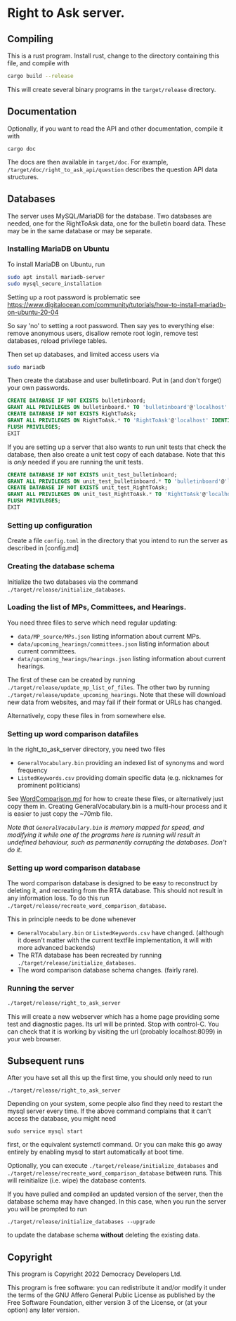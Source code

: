  # Right to Ask server.

## Compiling

This is a rust program. Install rust, change to the directory containing this file, and compile with 
```bash
cargo build --release
```

This will create several binary programs in the `target/release` directory.

## Documentation

Optionally, if you want to read the API and other documentation, compile it with
```
cargo doc
```
The docs are then available in `target/doc`. For example, `/target/doc/right_to_ask_api/question` describes the question API data structures.

## Databases

The server uses MySQL/MariaDB for the database. Two databases are needed, one for the
RightToAsk data, one for the bulletin board data. These may be in the same database
or may be separate.

### Installing MariaDB on Ubuntu

To install MariaDB on Ubuntu, run
```bash
sudo apt install mariadb-server
sudo mysql_secure_installation
```

Setting up a root password is problematic see
https://www.digitalocean.com/community/tutorials/how-to-install-mariadb-on-ubuntu-20-04

So say 'no' to setting a root password. Then say yes to everything else: remove anonymous users, disallow remote root login, remove test databases, reload privilege tables.

Then set up databases, and limited access users via

```bash
sudo mariadb
```

Then create the database and user bulletinboard. Put in (and don't forget) your own passwords.

```sql
CREATE DATABASE IF NOT EXISTS bulletinboard;
GRANT ALL PRIVILEGES ON bulletinboard.* TO 'bulletinboard'@'localhost' IDENTIFIED BY 'stick-the-bulletin-board-password-here';
CREATE DATABASE IF NOT EXISTS RightToAsk;
GRANT ALL PRIVILEGES ON RightToAsk.* TO 'RightToAsk'@'localhost' IDENTIFIED BY 'stick-the-rta-password-here';
FLUSH PRIVILEGES;
EXIT
```

If you are setting up a server that also wants to run unit tests that check the database,
then also create a unit test copy of each database. Note that this is *only* needed if you are
running the unit tests.
```sql
CREATE DATABASE IF NOT EXISTS unit_test_bulletinboard;
GRANT ALL PRIVILEGES ON unit_test_bulletinboard.* TO 'bulletinboard'@'localhost' IDENTIFIED BY 'stick-the-bulletin-board-password-here';
CREATE DATABASE IF NOT EXISTS unit_test_RightToAsk;
GRANT ALL PRIVILEGES ON unit_test_RightToAsk.* TO 'RightToAsk'@'localhost' IDENTIFIED BY 'stick-the-rta-password-here';
FLUSH PRIVILEGES;
EXIT
```

### Setting up configuration

Create a file `config.toml` in the directory that you intend to run the server
as described in [config.md]


### Creating the database schema

Initialize the two databases via the command `./target/release/initialize_databases`. 

### Loading the list of MPs, Committees, and Hearings.

You need three files to serve which need regular updating:
* `data/MP_source/MPs.json` listing information about current MPs.
* `data/upcoming_hearings/committees.json` listing information about current committees.
* `data/upcoming_hearings/hearings.json` listing information about current hearings.

The first of these can be created by running `./target/release/update_mp_list_of_files`. The other two by
running `./target/release/update_upcoming_hearings`. Note that these will download new data from websites,
and may fail if their format or URLs has changed.

Alternatively, copy these files in from somewhere else.

### Setting up word comparison datafiles

In the right_to_ask_server directory, you need two files
* `GeneralVocabulary.bin` providing an indexed list of synonyms and word frequency
* `ListedKeywords.csv` providing domain specific data (e.g. nicknames for prominent politicians)

See [WordComparison.md](WordComparison.md) for how to create these files, or alternatively just copy them in.
Creating GeneralVocabulary.bin is a multi-hour process and it is easier to just copy the ~70mb file.

*Note that `GeneralVocabulary.bin` is memory mapped for speed, and modifying it while one of the
programs here is running will result in undefined behaviour, such as permanently corrupting the databases.
Don't do it*.

### Setting up word comparison database

The word comparison database is designed to be easy to reconstruct by deleting it, and recreating
from the RTA database. This should not result in any information loss. To do this run
`./target/release/recreate_word_comparison_database`.

This in principle needs to be done whenever
* `GeneralVocabulary.bin` or `ListedKeywords.csv` have changed. (although it doesn't matter with the current textfile implementation, it will with more advanced backends)
* The RTA database has been recreated by running `./target/release/initialize_databases`.
* The word comparison database schema changes. (fairly rare).

### Running the server

```bash
./target/release/right_to_ask_server
```

This will create a new webserver which has a home page providing some test and diagnostic pages. Its url will
be printed. Stop with control-C.  You can check that it is working by visiting the url (probably localhost:8099) in your web browser.

## Subsequent runs
After you have set all this up the first time, you should only need to run
```
./target/release/right_to_ask_server
```

Depending on your system, some people also find they need to restart the mysql server every time. If the above command complains that it can't access the database, you might need
```
sudo service mysql start
```
first, or the equivalent systemctl command. Or you can make this go away entirely by enabling mysql to start automatically at boot time.

Optionally, you can execute
`./target/release/initialize_databases` and `./target/release/recreate_word_comparison_database`
between runs. This will reinitialize (i.e. wipe) the database contents.

If you have pulled and compiled an updated version of the server, then the database schema may have changed. In this case, when you run the server you will be prompted to run 
```
./target/release/initialize_databases --upgrade 
```
to update the database schema **without** deleting the existing data.

## Copyright

This program is Copyright 2022 Democracy Developers Ltd. 

This program is free software: you can redistribute it and/or modify
it under the terms of the GNU Affero General Public License as published by
the Free Software Foundation, either version 3 of the License, or
(at your option) any later version.
